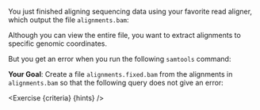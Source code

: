 <script>
import Execute from "components/Execute.svelte";
import Exercise from "components/Exercise.svelte";

const criteria = [{
	name: "File <code>alignments.fixed.bam</code> can be queried at a random position",
	checks: [{
		type: "file",
		path: "alignments.fixed.bam",
		action: "contents",
		commandObserved: `samtools view alignments.fixed.bam ref2:10-11`,
		commandExpected: `samtools sort alignments.bam -o /shared/tmp/__debuggingpuzzles.bam; samtools index /shared/tmp/__debuggingpuzzles.bam; samtools view /shared/tmp/__debuggingpuzzles.bam ref2:10-11`
	}]
}];

const hints = [
	"The first step is to create an index for <code>alignments.bam</code>. Check out <code>samtools --help</code> for the command you need to create an index.",
	"Indexing using <code>samtools index alignments.bam</code> fails because the alignments are not sorted, so we first need to sort the file!",
	"Look into using <code>samtools sort</code> to sort <code>alignments.bam</code> before indexing the resulting file."
];
</script>

You just finished aligning sequencing data using your favorite read aligner, which output the file `alignments.bam`:

<Execute command="samtools view alignments.bam" />

Although you can view the entire file, you want to extract alignments to specific genomic coordinates.

But you get an error when you run the following `samtools` command:

<Execute command="samtools view alignments.bam ref2:10-11" />

**Your Goal**: Create a file `alignments.fixed.bam` from the alignments in `alignments.bam` so that the following query does not give an error:

<Execute command="samtools view alignments.fixed.bam ref2:10-11" />

<Exercise {criteria} {hints} />
